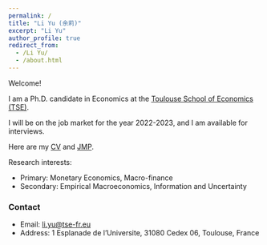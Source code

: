 ```yaml
---
permalink: /
title: "Li Yu (余莉)"
excerpt: "Li Yu"
author_profile: true
redirect_from: 
  - /Li Yu/
  - /about.html
---
```


Welcome!

I am a Ph.D. candidate in Economics at the [Toulouse School of Economics (TSE)](https://www.tse-fr.eu/). 

I will be on the job market for the year 2022-2023, and I am available for interviews.  

Here are my [CV](https://www.dropbox.com/s/lfrtlecfpq6ny56/Template_CV_current.pdf?dl=0) and [JMP]().

Research interests:
- Primary: Monetary Economics, Macro-finance
- Secondary: Empirical Macroeconomics, Information and Uncertainty







### Contact
- Email: [li.yu@tse-fr.eu](mailto:li.yu@tse-fr.eu)
- Address: 1 Esplanade de l’Universite, 31080 Cedex 06, Toulouse, France